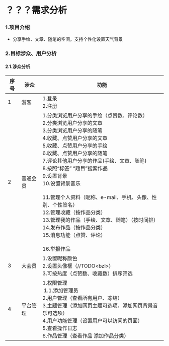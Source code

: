 # ？？？需求分析

### 1.项目介绍

- 分享手绘、文章、随笔的空间。支持个性化设置天气背景 

  

### 2.目标涉众、用户分析

#### 2.1.涉众分析

| 序号 | 涉众     | 功能                                                         |
| ---- | -------- | ------------------------------------------------------------ |
| 1    | 游客     | 1.登录<br>2.注册                                             |
| 2    | 普通会员 | 1.分类浏览用户分享的手绘（点赞数、评论数）<br/>2.分类浏览用户分享的文章<br/>3.分类浏览用户分享的随笔<br/>4.收藏、点赞用户分享的文章<br/>5.收藏、点赞用户分享的手绘<br/>6.收藏、点赞用户分享的随笔<br/>7.评论其他用户分享的作品(手绘、文章、随笔)<br/>8.按照“标签” “题目”搜索作品<br/>9.设置背景<br>10.设置背景音乐<br><br>11.管理个人资料（昵称、e-mail、手机、头像、性别、个性签名）<br>12.管理收藏（按作品分类）<br>13.管理我的作品（手绘、文章、随笔）（按时间排）<br>14.发布作品（按作品分类）<br>15.消息功能（点赞、评论）<br><br>16.举报作品<br> |
| 3    | 大会员   | 1.设置昵称颜色<br>2.设置头像框（//TODO\<bzl>)<br>3.可按热度（点赞数、收藏数）排序筛选 |
| 4    | 平台管理 | 1.权限管理<br>&nbsp;1.1.添加管理员 <br>2.用户管理（查看所有用户、冻结）<br>3.主题管理（添加网页主题可选项，添加网页背景音乐可选项）<br>4.用户功能管理（设置用户可以访问的页面）<br>5.查看操作日志<br>6.作品管理（查看作品 添加作品分类） |



